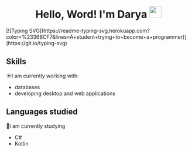 <h1 align="center">Hello, Word! I'm Darya</a> 
<img src="https://github.com/blackcater/blackcater/raw/main/images/Hi.gif" height="32"/></h1>
[![Typing SVG](https://readme-typing-svg.herokuapp.com?color=%2336BCF7&lines=A+student+trying+to+become+a+programmer)](https://git.io/typing-svg)


## Skills
☀️I am currently working with:
- databases
- developing desktop and web applications
## Languages studied
💫I am currently studying
- C#
- Kotlin
